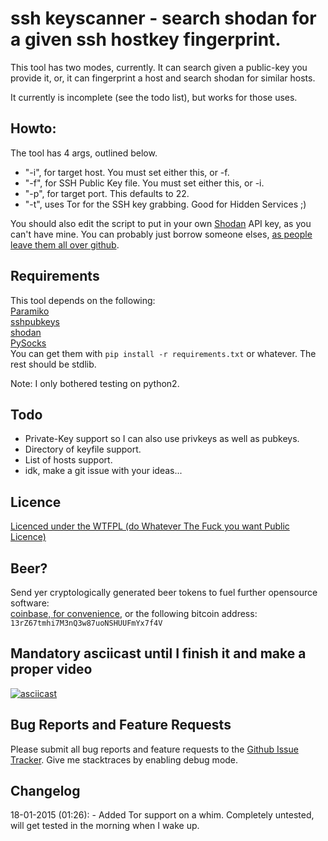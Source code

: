 # ssh keyscanner - search shodan for a given ssh hostkey fingerprint.

This tool has two modes, currently. It can search given a public-key you provide it, or, it can fingerprint a host and search shodan for similar hosts.

It currently is incomplete (see the todo list), but works for those uses.

## Howto:
The tool has 4 args, outlined below.   
* "-i", for target host. You must set either this, or -f. 
* "-f", for SSH Public Key file. You must set either this, or -i.
* "-p", for target port. This defaults to 22.
* "-t", uses Tor for the SSH key grabbing. Good for Hidden Services ;)

You should also edit the script to put in your own [Shodan](https://www.shodan.io/) API key, as you can't have mine. You can probably just borrow someone elses, [as people leave them all over github](https://github.com/0x27/shodan_key_checker).

## Requirements
This tool depends on the following:  
[Paramiko](http://www.paramiko.org/)  
[sshpubkeys](https://github.com/ojarva/python-sshpubkeys)  
[shodan](https://github.com/achillean/shodan-python)  
[PySocks](https://github.com/Anorov/PySocks)  
You can get them with ```pip install -r requirements.txt``` or whatever. The rest should be stdlib.

Note: I only bothered testing on python2.

## Todo  
* Private-Key support so I can also use privkeys as well as pubkeys.
* Directory of keyfile support.
* List of hosts support.
* idk, make a git issue with your ideas...

## Licence
[Licenced under the WTFPL (do Whatever The Fuck you want Public Licence)][Licence]

## Beer?
Send yer cryptologically generated beer tokens to fuel further opensource software:  
[coinbase, for convenience][coinbase], or the following bitcoin address: `13rZ67tmhi7M3nQ3w87uoNSHUUFmYx7f4V`

## Mandatory asciicast until I finish it and make a proper video  
[![asciicast](https://asciinema.org/a/0hi7u7c3ju6q2vc4xzt4v7saf.png)](https://asciinema.org/a/0hi7u7c3ju6q2vc4xzt4v7saf)

## Bug Reports and Feature Requests
Please submit all bug reports and feature requests to the [Github Issue Tracker][tracker]. Give me stacktraces by enabling debug mode.

## Changelog  
18-01-2015 (01:26): - Added Tor support on a whim. Completely untested, will get tested in the morning when I wake up.

[coinbase]: https://www.coinbase.com/infodox/
[Licence]: http://www.wtfpl.net/txt/copying/
[tracker]: https://github.com/0x27/ssh_keyscanner/issues
